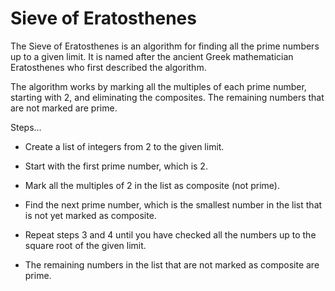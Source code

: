 # Sieve of Eratosthenes

The Sieve of Eratosthenes is an algorithm for finding all the prime numbers up to a given limit. It is named after the ancient Greek mathematician Eratosthenes who first described the algorithm.

The algorithm works by marking all the multiples of each prime number, starting with 2, and eliminating the composites. The remaining numbers that are not marked are prime.

Steps…

* Create a list of integers from 2 to the given limit.

* Start with the first prime number, which is 2.

* Mark all the multiples of 2 in the list as composite (not prime).

* Find the next prime number, which is the smallest number in the list that is not yet marked as composite.

* Repeat steps 3 and 4 until you have checked all the numbers up to the square root of the given limit.

* The remaining numbers in the list that are not marked as composite are prime.
